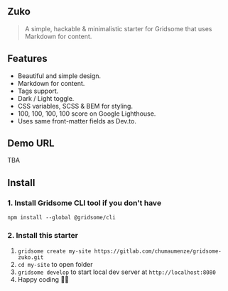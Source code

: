 ## Zuko

> A simple, hackable & minimalistic starter for Gridsome that uses Markdown for content.

## Features
- Beautiful and simple design.
- Markdown for content.
- Tags support.
- Dark / Light toggle.
- CSS variables, SCSS & BEM for styling.
- 100, 100, 100, 100 score on Google Lighthouse.
- Uses same front-matter fields as Dev.to.

## Demo URL

TBA

## Install

### 1. Install Gridsome CLI tool if you don't have

`npm install --global @gridsome/cli`

### 2. Install this starter

1. `gridsome create my-site https://gitlab.com/chumaumenze/gridsome-zuko.git`
2. `cd my-site` to open folder
3. `gridsome develop` to start local dev server at `http://localhost:8080`
4. Happy coding 🎉🙌
